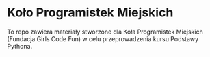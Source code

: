 # Koło Programistek Miejskich

To repo zawiera materiały stworzone dla  Koła Programistek Miejskich (Fundacja Girls Code Fun) w celu przeprowadzenia kursu Podstawy Pythona.
